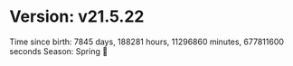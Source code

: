 # Version: v21.5.22
Time since birth: 7845 days, 188281 hours, 11296860 minutes, 677811600 seconds
Season: Spring 🌸
